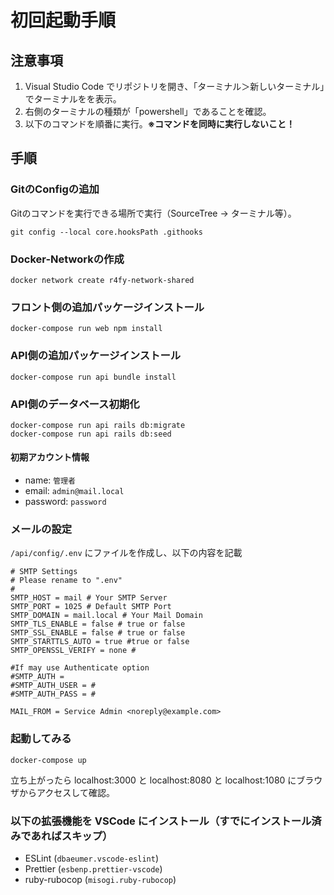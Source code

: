 # 初回起動手順

## 注意事項

1. Visual Studio Code でリポジトリを開き、「ターミナル＞新しいターミナル」でターミナルをを表示。
2. 右側のターミナルの種類が「powershell」であることを確認。
3. 以下のコマンドを順番に実行。**※コマンドを同時に実行しないこと！**

## 手順
### GitのConfigの追加
Gitのコマンドを実行できる場所で実行（SourceTree → ターミナル等）。
```shell
git config --local core.hooksPath .githooks
```

### Docker-Networkの作成
```shell
docker network create r4fy-network-shared
```

### フロント側の追加パッケージインストール
```shell
docker-compose run web npm install
```

### API側の追加パッケージインストール
```shell
docker-compose run api bundle install
```

### API側のデータベース初期化
```shell
docker-compose run api rails db:migrate
docker-compose run api rails db:seed
```

#### 初期アカウント情報
- name: `管理者`
- email: `admin@mail.local`
- password: `password`

### メールの設定
`/api/config/.env` にファイルを作成し、以下の内容を記載
```env
# SMTP Settings
# Please rename to ".env"
#
SMTP_HOST = mail # Your SMTP Server
SMTP_PORT = 1025 # Default SMTP Port
SMTP_DOMAIN = mail.local # Your Mail Domain
SMTP_TLS_ENABLE = false # true or false
SMTP_SSL_ENABLE = false # true or false
SMTP_STARTTLS_AUTO = true #true or false
SMTP_OPENSSL_VERIFY = none #

#If may use Authenticate option
#SMTP_AUTH = 
#SMTP_AUTH_USER = #
#SMTP_AUTH_PASS = #

MAIL_FROM = Service Admin <noreply@example.com>
```

### 起動してみる
```
docker-compose up
```
立ち上がったら localhost:3000 と localhost:8080 と localhost:1080 にブラウザからアクセスして確認。

### 以下の拡張機能を VSCode にインストール（すでにインストール済みであればスキップ）
- ESLint (`dbaeumer.vscode-eslint`)
- Prettier (`esbenp.prettier-vscode`)
- ruby-rubocop (`misogi.ruby-rubocop`)
